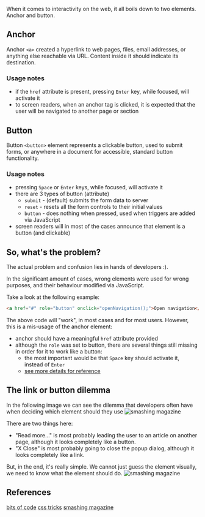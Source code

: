 When it comes to interactivity on the web, it all boils down to two elements. Anchor and button.

## Anchor

Anchor ``<a>`` created a hyperlink to web pages, files, email addresses, or anything else reachable via URL. Content
inside it should indicate its destination.

### Usage notes

- if the ``href`` attribute is present, pressing ``Enter`` key, while focused, will activate it
- to screen readers, when an anchor tag is clicked, it is expected that the user will be navigated to another page or
  section

## Button

Button ``<button>`` element represents a clickable button, used to submit forms, or anywhere in a document for
accessible, standard button functionality.

### Usage notes

- pressing ``Space`` or ``Enter`` keys, while focused, will activate it
- there are 3 types of button (attribute)
    - ``submit`` - (default) submits the form data to server
    - ``reset`` - resets all the form controls to their initial values
    - ``button`` - does nothing when pressed, used when triggers are added via JavaScript
- screen readers will in most of the cases announce that element is a button (and clickable) 

## So, what's the problem?

The actual problem and confusion lies in hands of developers :).

In the significant amount of cases, wrong elements were used for wrong purposes, and their behaviour modified via JavaScript.

Take a look at the following example:
```html
<a href="#" role="button" onclick="openNavigation();">Open navigation</a>
```

The above code will "work", in most cases and for most users. However, this is a mis-usage of the anchor element:

- anchor should have a meaningful ``href`` attribute provided
- although the ``role`` was set to button, there are several things still missing in order for it to work like a button:
  - the most important would be that ``Space`` key should activate it, instead of ``Enter``
  - [see more details for reference](https://developer.mozilla.org/en-US/docs/Web/Accessibility/ARIA/Roles/button_role#Possible_effects_on_user_agents_and_assistive_technology)

## The link or button dilemma
In the following image we can see the dilemma that developers often have when deciding which element should they use
![smashing magazine](https://res.cloudinary.com/indysigner/image/fetch/f_auto,q_auto/w_2000/https://cloud.netlifyusercontent.com/assets/344dbf88-fdf9-42bb-adb4-46f01eedd629/d216e33b-519d-4db4-8089-f9c466c498ee/button-link.png)

There are two things here:
- "Read more..." is most probably leading the user to an article on another page, although it looks completely like a button.
- "X Close" is most probably going to close the popup dialog, although it looks completely like a link.

But, in the end, it's really simple. We cannot just guess the element visually, we need to know what the element should do.
![smashing magazine](https://res.cloudinary.com/indysigner/image/fetch/f_auto,q_auto/w_2000/https://cloud.netlifyusercontent.com/assets/344dbf88-fdf9-42bb-adb4-46f01eedd629/e8d91f21-222b-40d0-b4e2-a884b0a88563/flow-chart.png)

## References

[bits of code](https://bitsofco.de/anchors-vs-buttons/)
[css tricks](https://css-tricks.com/use-button-element/)
[smashing magazine](https://www.smashingmagazine.com/2019/02/buttons-interfaces/)